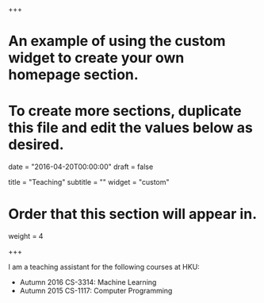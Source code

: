 +++
# An example of using the custom widget to create your own homepage section.
# To create more sections, duplicate this file and edit the values below as desired.

date = "2016-04-20T00:00:00"
draft = false

title = "Teaching"
subtitle = ""
widget = "custom"

# Order that this section will appear in.
weight = 4

+++

I am a teaching assistant for the following courses at HKU:

- Autumn 2016 CS-3314: Machine Learning
- Autumn 2015 CS-1117: Computer Programming
